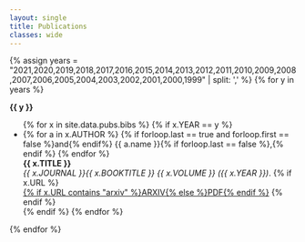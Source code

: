 ```yaml
---
layout: single
title: Publications
classes: wide
---
```


{% assign years = "2021,2020,2019,2018,2017,2016,2015,2014,2013,2012,2011,2010,2009,2008,2007,2006,2005,2004,2003,2002,2001,2000,1999" | split: ',' %}
{% for y in years %}
<p><b>{{ y }}</b></p>
<ul>
{% for x in site.data.pubs.bibs %}
  {% if x.YEAR == y %}
	  <li>
	  	{% for a in x.AUTHOR %}
	  		{% if forloop.last == true and forloop.first == false %}and{% endif%} {{ a.name }}{% if forloop.last == false %},{% endif %}
	  	{% endfor %}<br>
	    <b>{{ x.TITLE }}</b><br>
	    <em>{{ x.JOURNAL }}{{ x.BOOKTITLE }} 
	    {{ x.VOLUME }} 
	    ({{ x.YEAR }})</em>.
	    {% if x.URL %}<br>
	    	<a href="{{x.URL}}">{% if x.URL contains "arxiv" %}ARXIV{% else %}PDF{% endif %}</a>
	    {% endif %}
	  </li>
  {% endif %}
{% endfor %}
</ul>
{% endfor %}

